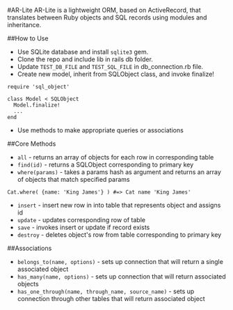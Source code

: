 #AR-Lite
AR-Lite is a lightweight ORM, based on ActiveRecord, that translates between Ruby objects and SQL records using modules and inheritance.

##How to Use
* Use SQLite database and install `sqlite3` gem.
* Clone the repo and include lib in rails db folder.
* Update `TEST_DB_FILE` and `TEST_SQL_FILE` in db_connection.rb file.
* Create new model, inherit from SQLObject class, and invoke finalize!

```
require 'sql_object'

class Model < SQLObject
  Model.finalize!
  ...
end
```

* Use methods to make appropriate queries or associations

##Core Methods
* `all` - returns an array of objects for each row in corresponding table
* `find(id)` - returns a SQLObject corresponding to primary key
* `where(params)` - takes a params hash as argument and returns an array of objects that match specified params

```
Cat.where( {name: 'King James'} ) #=> Cat name 'King James'
```

* `insert` - insert new row in into table that represents object and assigns id
* `update` - updates corresponding row of table
* `save` - invokes insert or update if record exists
* `destroy` - deletes object's row from table corresponding to primary key

##Associations
* `belongs_to(name, options)` - sets up connection that will return a single associated object
* `has_many(name, options)` - sets up connection that will return associated objects
* `has_one_through(name, through_name, source_name)` - sets up connection through other tables that will return associated object
